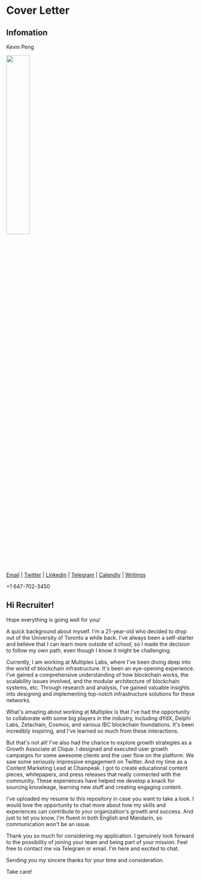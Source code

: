 # Cover Letter
## Infomation

Kevin Peng

<img src="https://github.com/kays0x/Resume/assets/48529172/440dd789-b747-44fc-bdc2-92663b890ddf" width="35%" height="35%">

[Email](kevin.peng@mail.com) | [Twitter](https://www.twitter.com/kayslitt) | [Linkedin](https://www.linkedin.com/in/kevinpeng0x/) | [Telegram](https://www.t.me/kays0x)  | [Calendly](https://www.calendly.com/loopman/kevin-peng) | [Writings](https://kevinotion.notion.site/02a0e10c785f4e7989f90ec982184765?v=30b9fcb2b9d04f41b3baaa7dd840b3e3&pvs=4)

+1 647-702-3450

## Hi Recruiter!

Hope everything is going well for you/

A quick background about myself. I'm a 21-year-old who decided to drop out of the University of Toronto a while back. I've always been a self-starter and believe that I can learn more outside of school, so I made the decision to follow my own path, even though I know it might be challenging.

Currently, I am working at Multiplex Labs, where I've been diving deep into the world of blockchain infrastructure. It's been an eye-opening experience. I've gained a comprehensive understanding of how blockchain works, the scalability issues involved, and the modular architecture of blockchain systems, etc. Through research and analysis, I've gained valuable insights into designing and implementing top-notch infrastructure solutions for these networks.

What's amazing about working at Multiplex is that I've had the opportunity to collaborate with some big players in the industry, including dYdX, Delphi Labs, Zetachain, Cosmos, and various IBC blockchain foundations. It's been incredibly inspiring, and I've learned so much from these interactions.

But that's not all! I've also had the chance to explore growth strategies as a Growth Associate at Clique. I designed and executed user growth campaigns for some awesome clients and the user flow on the platform. We saw some seriously impressive engagement on Twitter. And my time as a Content Marketing Lead at Chainpeak. I got to create educational content pieces, whitepapers, and press releases that really connected with the community. These experiences have helped me develop a knack for sourcing knowleage, learning new stuff and creating engaging content.

I've uploaded my resume to this repository in case you want to take a look. I would love the opportunity to chat more about how my skills and experiences can contribute to your organization's growth and success. And just to let you know, I'm fluent in both English and Mandarin, so communication won't be an issue.

Thank you so much for considering my application. I genuinely look forward to the possibility of joining your team and being part of your mission. Feel free to contact me via Telegram or email. I'm here and excited to chat.

Sending you my sincere thanks for your time and consideration.

Take care!


